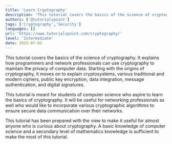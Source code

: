 ```yaml
---
title: 'Learn Cryptography'
description: 'This tutorial covers the basics of the science of cryptography.'
authors: ['@tutorialspoint']
tags: ['Cryptography','Security']
languages: []
url: 'https://www.tutorialspoint.com/cryptography/'
level: 'Intermediate'
date: 2015-07-01
---
```


This tutorial covers the basics of the science of cryptography. It explains how programmers and network professionals can use cryptography to maintain the privacy of computer data. Starting with the origins of cryptography, it moves on to explain cryptosystems, various traditional and modern ciphers, public key encryption, data integration, message authentication, and digital signatures.

This tutorial is meant for students of computer science who aspire to learn the basics of cryptography. It will be useful for networking professionals as well who would like to incorporate various cryptographic algorithms to ensure secure data communication over their networks.

This tutorial has been prepared with the view to make it useful for almost anyone who is curious about cryptography. A basic knowledge of computer science and a secondary level of mathematics knowledge is sufficient to make the most of this tutorial.